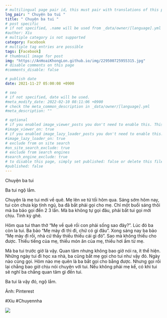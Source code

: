 ```yaml
---
# multilingual page pair id, this must pair with translations of this page. (This name must be unique)
lng_pair: " Chuyện ba tui "
title: " Chuyện ba tui "
# post specific
# if not specified, .name will be used from _data/owner/[language].yml
#author: Xíu
# multiple category is not supported
category: Facebook
# multiple tag entries are possible
tags: [Facebook]
# thumbnail image for post
img: "https://AnHoaiKhongLon.github.io/img/229500725955315.jpg"
# disable comments on this page
#comments_disable: false

# publish date
date: 2021-11-27 05:00:08 +0900

# seo
# if not specified, date will be used.
#meta_modify_date: 2022-02-10 08:11:06 +0900
# check the meta_common_description in _data/owner/[language].yml
#meta_description: ""

# optional
# if you enabled image_viewer_posts you don't need to enable this. This is only if image_viewer_posts = false
#image_viewer_on: true
# if you enabled image_lazy_loader_posts you don't need to enable this. This is only if image_lazy_loader_posts = false
#image_lazy_loader_on: true
# exclude from on site search
#on_site_search_exclude: true
# exclude from search engines
#search_engine_exclude: true
# to disable this page, simply set published: false or delete this file
#published: false
---
```


<!-- outline-start -->

Chuyện ba tui

Ba tui ngộ lắm.

Chuyện là mẹ tui mới về quê. Mẹ lên xe từ tối hôm qua. Sáng sớm hôm nay, tui còn chưa kịp tỉnh ngủ, ba đã bắt phải gọi cho mẹ. Chỉ một buổi sáng thôi mà ba bảo gọi đến 2 3 lần. Mà ba không tự gọi đâu, phải bắt tui gọi mới chịu. Tính kỳ ghê.

Hôm qua tui than thở “Mẹ về quê rồi con phải sống sao đây?”. Lúc đó ba còn la tui. Ba bảo “Mẹ mày đi thì đi, chứ có gì đâu”. Xong sáng nay ba bảo “Mẹ mày đi rồi, nhà cứ thấy thiếu thiếu cái gì đó”. Sao mà không thiếu cho được. Thiếu tiếng của mẹ, thiếu món ăn của mẹ, thiếu hơi ấm từ mẹ.

Mà ba tui trước giờ là vậy. Quan tâm nhưng không bao giờ nói ra, ít thể hiện. Những ngày tui đi học xa nhà, ba cũng bắt mẹ gọi cho tui như vậy đó. Ngày nào cũng gọi. Hôm nào mẹ quên là ba bắt gọi cho bằng được. Nhưng gọi rồi lại chẳng bao giờ chịu nói chuyện với tui. Nếu không phải mẹ kể, có khi tui sẽ nghĩ ba chẳng quan tâm gì đến tui.

Ba tui là vậy đó, ngộ lắm.

Ảnh: Pinterest

#Xíu
#Chuyennha

<!-- outline-end -->

<img src= "https://AnHoaiKhongLon.github.io/img/229500725955315.jpg">